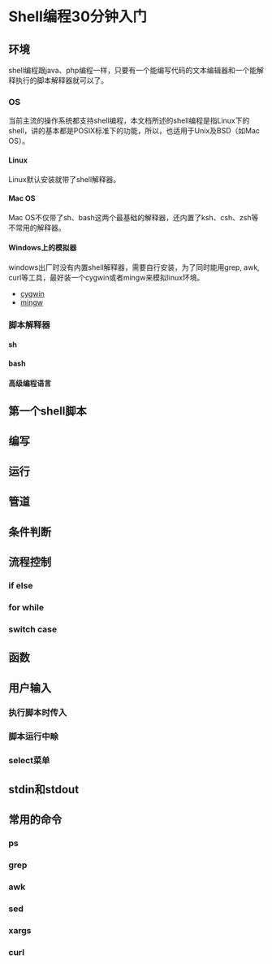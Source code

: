 Shell编程30分钟入门
=================

## 环境
shell编程跟java、php编程一样，只要有一个能编写代码的文本编辑器和一个能解释执行的脚本解释器就可以了。

### OS
当前主流的操作系统都支持shell编程，本文档所述的shell编程是指Linux下的shell，讲的基本都是POSIX标准下的功能，所以，也适用于Unix及BSD（如Mac OS）。

#### Linux
Linux默认安装就带了shell解释器。

#### Mac OS
Mac OS不仅带了sh、bash这两个最基础的解释器，还内置了ksh、csh、zsh等不常用的解释器。

#### Windows上的模拟器
windows出厂时没有内置shell解释器，需要自行安装，为了同时能用grep, awk, curl等工具，最好装一个cygwin或者mingw来模拟linux环境。

- [cygwin](www.cygwin.com)
- [mingw](www.mingw.org)

### 脚本解释器
#### sh
#### bash
#### 高级编程语言

## 第一个shell脚本
## 编写
## 运行

## 管道

## 条件判断

## 流程控制
### if else
### for while
### switch case

## 函数

## 用户输入
### 执行脚本时传入
### 脚本运行中畭
### select菜单

## stdin和stdout

## 常用的命令
### ps
### grep
### awk
### sed
### xargs
### curl